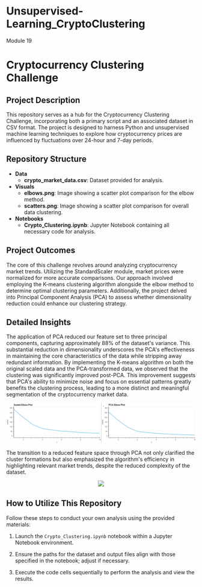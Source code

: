 # Unsupervised-Learning_CryptoClustering
Module 19

# Cryptocurrency Clustering Challenge

## Project Description

This repository serves as a hub for the Cryptocurrency Clustering Challenge, incorporating both a primary script and an associated dataset in CSV format. The project is designed to harness Python and unsupervised machine learning techniques to explore how cryptocurrency prices are influenced by fluctuations over 24-hour and 7-day periods.

## Repository Structure
- **Data**
    - **crypto_market_data.csv**: Dataset provided for analysis.
- **Visuals**
    - **elbows.png**: Image showing a scatter plot comparison for the elbow method.
    - **scatters.png**: Image showing a scatter plot comparison for overall data clustering.
- **Notebooks**
    - **Crypto_Clustering.ipynb**: Jupyter Notebook containing all necessary code for analysis.

## Project Outcomes

The core of this challenge revolves around analyzing cryptocurrency market trends. Utilizing the StandardScaler module, market prices were normalized for more accurate comparisons. Our approach involved employing the K-means clustering algorithm alongside the elbow method to determine optimal clustering parameters. Additionally, the project delved into Principal Component Analysis (PCA) to assess whether dimensionality reduction could enhance our clustering strategy.

## Detailed Insights

The application of PCA reduced our feature set to three principal components, capturing approximately 88% of the dataset's variance. This substantial reduction in dimensionality underscores the PCA's effectiveness in maintaining the core characteristics of the data while stripping away redundant information. By implementing the K-means algorithm on both the original scaled data and the PCA-transformed data, we observed that the clustering was significantly improved post-PCA. This improvement suggests that PCA's ability to minimize noise and focus on essential patterns greatly benefits the clustering process, leading to a more distinct and meaningful segmentation of the cryptocurrency market data.

<div align="center">
<img src="https://github.com/GLiberatos/Unsupervised-Learning_CryptoClustering/blob/main/Assets/elbows.png" <br>
</div>

The transition to a reduced feature space through PCA not only clarified the cluster formations but also emphasized the algorithm's efficiency in highlighting relevant market trends, despite the reduced complexity of the dataset.

<div align="center">
    <img src="https://github.com/GLiberatos/Unsupervised-Learning_CryptoClustering/tree/main/Assets/scatters.png" width="750">
</div>

## How to Utilize This Repository

Follow these steps to conduct your own analysis using the provided materials:

1. Launch the `Crypto_Clustering.ipynb` notebook within a Jupyter Notebook environment.

2. Ensure the paths for the dataset and output files align with those specified in the notebook; adjust if necessary.

3. Execute the code cells sequentially to perform the analysis and view the results.

